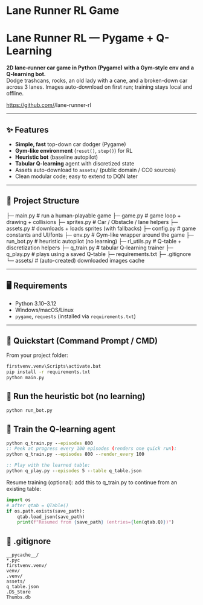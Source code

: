 # Lane Runner RL Game 

# Lane Runner RL — Pygame + Q-Learning

**2D lane-runner car game in Python (Pygame) with a Gym-style env and a Q-learning bot.**  
Dodge trashcans, rocks, an old lady with a cane, and a broken-down car across 3 lanes. Images auto-download on first run; training stays local and offline.

https://github.com/<your-username>/lane-runner-rl

---

## ✨ Features
- **Simple, fast** top-down car dodger (Pygame)
- **Gym-like environment** (`reset()`, `step()`) for RL
- **Heuristic bot** (baseline autopilot)
- **Tabular Q-learning** agent with discretized state
- Assets auto-download to `assets/` (public domain / CC0 sources)
- Clean modular code; easy to extend to DQN later

---

## 📂 Project Structure
├─ main.py # run a human-playable game
├─ game.py # game loop + drawing + collisions
├─ sprites.py # Car / Obstacle / lane helpers
├─ assets.py # downloads + loads sprites (with fallbacks)
├─ config.py # game constants and UI/fonts
├─ env.py # Gym-like wrapper around the game
├─ run_bot.py # heuristic autopilot (no learning)
├─ rl_utils.py # Q-table + discretization helpers
├─ q_train.py # tabular Q-learning trainer
├─ q_play.py # plays using a saved Q-table
├─ requirements.txt
├─ .gitignore
└─ assets/ # (auto-created) downloaded images cache



---

## 🖥️ Requirements
- Python 3.10–3.12
- Windows/macOS/Linux
- `pygame`, `requests` (installed via `requirements.txt`)

---

## 🚀 Quickstart (Command Prompt / **CMD**)
From your project folder:

```cmd
firstvenv.venv\Scripts\activate.bat
pip install -r requirements.txt
python main.py
```

## 🤖 Run the heuristic bot (no learning)
```cmd
python run_bot.py
```

## 🧠 Train the Q-learning agent
```cmd
python q_train.py --episodes 800
:: Peek at progress every 100 episodes (renders one quick run):
python q_train.py --episodes 800 --render_every 100

:: Play with the learned table:
python q_play.py --episodes 5 --table q_table.json
```
Resume training (optional): add this to q_train.py to continue from an existing table:
```python
import os
# after qtab = QTable()
if os.path.exists(save_path):
    qtab.load_json(save_path)
    print(f"Resumed from {save_path} (entries={len(qtab.Q)})")

```
## 📝 .gitignore
```
__pycache__/
*.pyc
firstvenv.venv/
venv/
.venv/
assets/
q_table.json
.DS_Store
Thumbs.db
```

